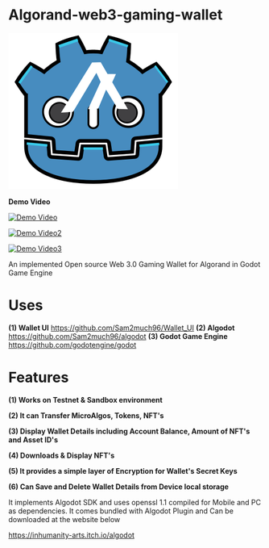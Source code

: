 # Algorand-web3-gaming-wallet




![Screenshot](https://github.com/Sam2much96/algorand-web3-gaming-wallet/blob/master/Logo_Hi_res.png)

**Demo Video**

[![**Demo Video**](https://img.youtube.com/vi/0LVXwbE1EsQ/hqdefault.jpg)](https://youtu.be/0LVXwbE1EsQ)



[![**Demo Video2**](https://img.youtube.com/vi/tceXSKs3Wn4/hqdefault.jpg)](https://youtu.be/tceXSKs3Wn4)


[![**Demo Video3**](https://img.youtube.com/vi/cFz3mgPvvdg/hqdefault.jpg)](https://youtu.be/cFz3mgPvvdg)


An implemented Open source Web 3.0 Gaming Wallet for Algorand in Godot Game Engine 

# Uses

**(1) Wallet UI** https://github.com/Sam2much96/Wallet_UI
**(2) Algodot** https://github.com/Sam2much96/algodot
**(3) Godot Game Engine** https://github.com/godotengine/godot


# Features
**(1) Works on Testnet & Sandbox environment**

**(2) It can Transfer MicroAlgos, Tokens, NFT's** 

**(3) Display Wallet Details including Account Balance, Amount of NFT's and Asset ID's**

**(4) Downloads & Display NFT's** 

**(5) It provides a simple layer of Encryption for Wallet's Secret Keys**

**(6) Can Save and Delete Wallet Details from Device local storage**



It implements Algodot SDK and uses openssl 1.1 compiled for Mobile and PC as dependencies.
It comes bundled with Algodot Plugin and Can be downloaded at the website below

https://inhumanity-arts.itch.io/algodot


